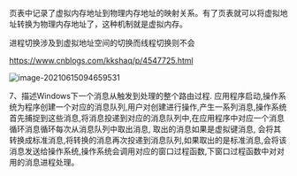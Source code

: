 页表中记录了虚拟内存地址到物理内存地址的映射关系。有了页表就可以将虚拟地址转换为物理内存地址了，这种机制就是虚拟内存。

进程切换涉及到虚拟地址空间的切换而线程切换则不会

https://www.cnblogs.com/kkshaq/p/4547725.html

![image-20210615094659531](C:\Users\may-k\AppData\Roaming\Typora\typora-user-images\image-20210615094659531.png)

7、描述Windows下一个消息从触发到处理的整个路由过程.
应用程序启动,操作系统为程序创建一个对应的消息队列,用户对创建进行操作,产生一系列消息,操作系统首先捕捉到这些消息,将消息投递到对应的消息队列中,在应用程序中对应一个消息循环消息循环每次从消息队列中取出消息, 取出的消息如果是虚拟键消息, 会将其转换成标准消息,将转换的消息再次投递到消息队列,如果取出的是标准消息,会将该消息发送给操作系统,操作系统会调用对应的窗口过程函数,下窗口过程函数中对对用的消息进程处理。

